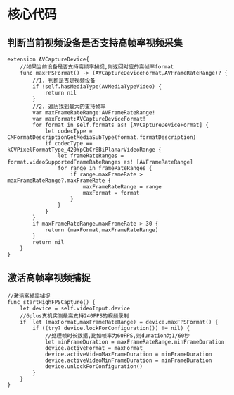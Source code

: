 # 核心代码
## 判断当前视频设备是否支持高帧率视频采集

	extension AVCaptureDevice{
	    //如果当前设备是否支持高帧率捕捉,则返回对应的高帧率format
	    func maxFPSFormat() -> (AVCaptureDeviceFormat,AVFrameRateRange)? {
	        //1. 判断是否是视频设备
	        if !self.hasMediaType(AVMediaTypeVideo) {
	            return nil
	        }
	        //2. 遍历找到最大的支持帧率
	        var maxFrameRateRange:AVFrameRateRange!
	        var maxFormat:AVCaptureDeviceFormat!
	        for format in self.formats as! [AVCaptureDeviceFormat] {
	            let codecType = CMFormatDescriptionGetMediaSubType(format.formatDescription)
	            if codecType == kCVPixelFormatType_420YpCbCr8BiPlanarVideoRange {
	                let frameRateRanges = format.videoSupportedFrameRateRanges as! [AVFrameRateRange]
	                for range in frameRateRanges {
	                    if range.maxFrameRate > maxFrameRateRange?.maxFrameRate {
	                        maxFrameRateRange = range
	                        maxFormat = format
	                    }
	                }
	            }
	        }
	        if maxFrameRateRange.maxFrameRate > 30 {
	            return (maxFormat,maxFrameRateRange)
	        }
	        return nil
	    }
	}

## 激活高帧率视频捕捉

    //激活高帧率捕捉
    func startHighFPSCapture() {
        let device = self.videoInput.device
        //6plus真机实测最高支持240FPS的视频录制
        if  let (maxFormat,maxFrameRateRange) = device.maxFPSFormat() {
            if ((try? device.lockForConfiguration()) != nil) {
            	//处理帧时长数据,比如帧率为60FPS,则duration为1/60秒
                let minFrameDuration = maxFrameRateRange.minFrameDuration
                device.activeFormat = maxFormat
                device.activeVideoMaxFrameDuration = minFrameDuration
                device.activeVideoMinFrameDuration = minFrameDuration
                device.unlockForConfiguration()
            }
        }
    }